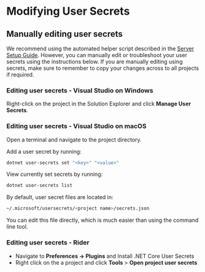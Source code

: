 # Modifying User Secrets

## Manually editing user secrets

We recommend using the automated helper script described in the
[Server Setup Guide](../getting-started/server/guide.md). However, you can manually edit or
troubleshoot your user secrets using the instructions below. If you are manually editing using
secrets, make sure to remember to copy your changes across to all projects if required.

### Editing user secrets - Visual Studio on Windows

Right-click on the project in the Solution Explorer and click **Manage User Secrets**.

### Editing user secrets - Visual Studio on macOS

Open a terminal and navigate to the project directory.

Add a user secret by running:

```bash
dotnet user-secrets set "<key>" "<value>"
```

View currently set secrets by running:

```bash
dotnet user-secrets list
```

By default, user secret files are located in:

```bash
~/.microsoft/usersecrets/<project name>/secrets.json
```

You can edit this file directly, which is much easier than using the command line tool.

### Editing user secrets - Rider

- Navigate to **Preferences -> Plugins** and Install .NET Core User Secrets
- Right click on the a project and click **Tools** > **Open project user secrets**
